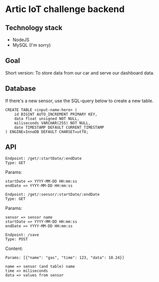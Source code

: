 # Artic IoT challenge backend

## Technology stack
- NodeJS
- MySQL (I'm sorry)

## Goal
Short version: To store data from our car and serve our dashboard data.

## Database

If there's a new sensor, use the SQL-query below to create a new table.

```
CREATE TABLE <input-name-here> (
    id BIGINT AUTO_INCREMENT PRIMARY KEY,
    data float unsigned NOT NULL,
    miliseconds VARCHAR(255) NOT NULL,
    date TIMESTAMP DEFAULT CURRENT_TIMESTAMP
) ENGINE=InnoDB DEFAULT CHARSET=utf8;
```

## API

```
Endpoint: /get/:startDate/:endDate
Type: GET
```
Params:
```
startDate => YYYY-MM-DD HH:mm:ss
endDate => YYYY-MM-DD HH:mm:ss
```

```
Endpoint: /get/:sensor/:startDate/:endDate
Type: GET
```
Params:
```
sensor => sensor name
startDate => YYYY-MM-DD HH:mm:ss
endDate => YYYY-MM-DD HH:mm:ss
```

```
Endpoint: /save
Type: POST
```
Content:
```
Params: [{"name": "gas", "time": 123, "data": 10.24}]

name => sensor (and table) name
time => miliseconds
data => values from sensor
```
